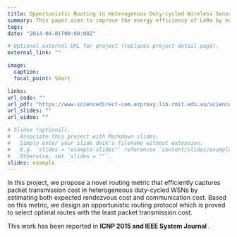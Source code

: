 ```yaml
---
title: Opportunistic Routing in Heterogenous Duty-cycled Wireless Sensor Networks
summary: This paper aims to improve the energy efficiency of LoRa by enabling LoRa nodes to operate in a downclocked 'light sleep' mode for packet reception.
tags:
date: "2014-04-01T00:00:00Z"

# Optional external URL for project (replaces project detail page).
external_link: ""

image:
  caption:
  focal_point: Smart

links:
url_code: ""
url_pdf: "https://www-sciencedirect-com.ezproxy.lib.rmit.edu.au/science/article/pii/S0743731516301861"
url_slides: ""
url_video: ""

# Slides (optional).
#   Associate this project with Markdown slides.
#   Simply enter your slide deck's filename without extension.
#   E.g. `slides = "example-slides"` references `content/slides/example-slides.md`.
#   Otherwise, set `slides = ""`.
slides: example
---
```

In this project, we propose a novel routing metric that efficiently captures packet transmission cost in heterogeneous duty-cycled WSNs by estimating both expected rendezvous cost and communication cost. Based on this metric, we design an opportunistic routing protocol which is proved to select optimal routes with the least packet transmission cost.

This work has been reported in <strong> ICNP 2015 and IEEE System Journal </strong>.

